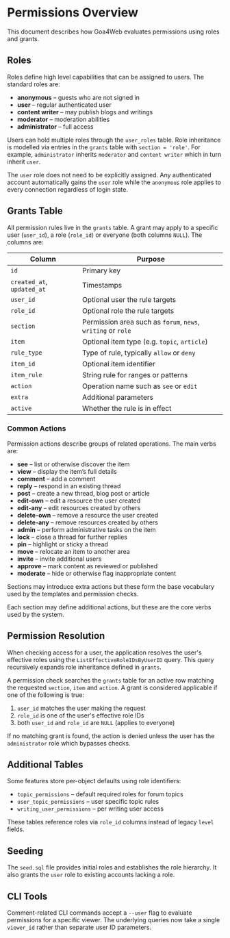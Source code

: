# Permissions Overview

This document describes how Goa4Web evaluates permissions using roles and grants.

## Roles

Roles define high level capabilities that can be assigned to users. The standard roles are:

- **anonymous** – guests who are not signed in
- **user** – regular authenticated user
- **content writer** – may publish blogs and writings
- **moderator** – moderation abilities
- **administrator** – full access

Users can hold multiple roles through the `user_roles` table. Role inheritance is
modelled via entries in the `grants` table with `section = 'role'`. For example,
`administrator` inherits `moderator` and `content writer` which in turn inherit
`user`.

The `user` role does not need to be explicitly assigned. Any authenticated
account automatically gains the `user` role while the `anonymous` role applies
to every connection regardless of login state.

## Grants Table

All permission rules live in the `grants` table. A grant may apply to a specific
user (`user_id`), a role (`role_id`) or everyone (both columns `NULL`). The
columns are:

| Column     | Purpose                                                        |
|------------|----------------------------------------------------------------|
| `id`       | Primary key                                                    |
| `created_at`, `updated_at` | Timestamps                                     |
| `user_id`  | Optional user the rule targets                                 |
| `role_id`  | Optional role the rule targets                                 |
| `section`  | Permission area such as `forum`, `news`, `writing` or `role`   |
| `item`     | Optional item type (e.g. `topic`, `article`)                    |
| `rule_type`| Type of rule, typically `allow` or `deny`                      |
| `item_id`  | Optional item identifier                                       |
| `item_rule`| String rule for ranges or patterns                             |
| `action`   | Operation name such as `see` or `edit`                         |
| `extra`    | Additional parameters                                          |
| `active`   | Whether the rule is in effect                                  |

### Common Actions

Permission actions describe groups of related operations. The main verbs are:

- **see** – list or otherwise discover the item
- **view** – display the item’s full details
- **comment** – add a comment
- **reply** – respond in an existing thread
- **post** – create a new thread, blog post or article
- **edit-own** – edit a resource the user created
- **edit-any** – edit resources created by others
- **delete-own** – remove a resource the user created
- **delete-any** – remove resources created by others
- **admin** – perform administrative tasks on the item
- **lock** – close a thread for further replies
- **pin** – highlight or sticky a thread
- **move** – relocate an item to another area
- **invite** – invite additional users
- **approve** – mark content as reviewed or published
- **moderate** – hide or otherwise flag inappropriate content

Sections may introduce extra actions but these form the base vocabulary used by
the templates and permission checks.

Each section may define additional actions, but these are the core verbs used by the system.

## Permission Resolution

When checking access for a user, the application resolves the user's effective
roles using the `ListEffectiveRoleIDsByUserID` query. This query recursively
expands role inheritance defined in `grants`.

A permission check searches the `grants` table for an active row matching the
requested `section`, `item` and `action`. A grant is considered applicable if
one of the following is true:

1. `user_id` matches the user making the request
2. `role_id` is one of the user's effective role IDs
3. both `user_id` and `role_id` are `NULL` (applies to everyone)

If no matching grant is found, the action is denied unless the user has the
`administrator` role which bypasses checks.

## Additional Tables

Some features store per-object defaults using role identifiers:

- `topic_permissions` – default required roles for forum topics
- `user_topic_permissions` – user specific topic rules
- `writing_user_permissions` – per writing user access

These tables reference roles via `role_id` columns instead of legacy `level`
fields.

## Seeding

The `seed.sql` file provides initial roles and establishes the role hierarchy.
It also grants the `user` role to existing accounts lacking a role.

## CLI Tools

Comment-related CLI commands accept a `--user` flag to evaluate permissions for
a specific viewer. The underlying queries now take a single `viewer_id` rather
than separate user ID parameters.

